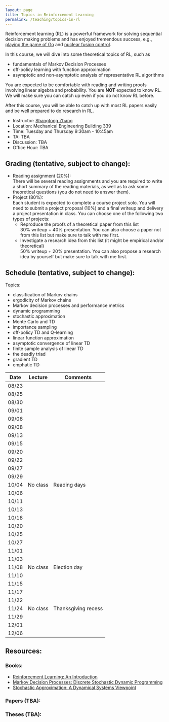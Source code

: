```yaml
---
layout: page
title: Topics in Reinforcement Learning
permalink: /teaching/topics-in-rl
---
```


Reinforcement learning (RL) is a powerful framework for solving sequential decision making problems
and has enjoyed tremendous success, e.g., [playing the game of Go](https://www.nature.com/articles/nature16961) and [nuclear fusion control](https://www.nature.com/articles/s41586-021-04301-9).


In this course,
we will dive into some theoretical topics of RL,
such as
* fundamentals of Markov Decision Processes
* off-policy learning with function approximation
* asymptotic and non-asymptotic analysis of representative RL algorithms

You are expected to be comfortable with reading and writing proofs involving linear algebra and probability. 
You are **NOT** expected to know RL. 
We will make sure you can catch up even if you do not know RL before.  

After this course, you will be able to catch up with most RL papers easily and be well prepared to do research in RL.

- Instructor: [Shangtong Zhang](/)
- Location: Mechanical Engineering Building 339   
- Time: Tuesday and Thursday 9:30am - 10:45am  
- TA: TBA
- Discussion: TBA
- Office Hour: TBA

## Grading (tentative, subject to change):
- Reading assignment (20%):  
There will be several reading assignments and you are required to write a short summary of the reading materials, as well as to ask some theoretical questions (you do not need to answer them).
- Project (80%):  
Each student is expected to complete a course project solo.
You will need to submit a project proposal (10%) and a final writeup and delivery a project presentation in class.
You can choose one of the following two types of projects:
  - Reproduce the proofs of a theoretical paper from this list  
  30% writeup + 40% presentation. You can also choose a paper not from this list but make sure to talk with me first.
  - Investigate a research idea from this list (it might be empirical and/or theoretical)  
  50% writeup + 20% presentation. You can also propose a research idea by yourself but make sure to talk with me first.

## Schedule (tentative, subject to change):

Topics:
- classification of Markov chains
- ergodicity of Markov chains
- Markov decision processes and performance metrics
- dynamic programming
- stochastic approximation 
- Monte Carlo and TD
- importance sampling
- off-policy TD and Q-learning
- linear function approximation
- asymptotic convergence of linear TD
- finite sample analysis of linear TD
- the deadly triad
- gradient TD
- emphatic TD 

| Date  | Lecture | Comments |
|-------|---------|----------|
| 08/23 | |          |
| 08/25 | |          |
| 08/30 | |          |
| 09/01 |         |          |
| 09/06 |         |          |
| 09/08 |         |          |
| 09/13 |         |          |
| 09/15 |         |          |
| 09/20 |         |          |
| 09/22 |         |          |
| 09/27 |         |          |
| 09/29 |         |          |
| 10/04 | No class| Reading days |
| 10/06 |         |          |
| 10/11 |         |          |
| 10/13 |         |          |
| 10/18 |         |          |
| 10/20 |         |          |
| 10/25 |         |          |
| 10/27 |         |          |
| 11/01 |         |          |
| 11/03 |         |          |
| 11/08 | No class|  Election day|
| 11/10 |         |          |
| 11/15 |         |          |
| 11/17 |         |          |
| 11/22 |         |          |
| 11/24 | No class | Thanksgiving recess|
| 11/29 |         |          |
| 12/01 |         |          |
| 12/06 |         |          |

## Resources:
### Books:
- [Reinforcement Learning: An Introduction](http://incompleteideas.net/book/the-book-2nd.html)
- [Markov Decision Processes: Discrete Stochastic Dynamic Programming](https://www.amazon.ca/Markov-Decision-Processes-Stochastic-Programming/dp/0471727822)
- [Stochastic Approximation: A Dynamical Systems Viewpoint](https://www.amazon.com/Stochastic-Approximation-Dynamical-Systems-Viewpoint/dp/0521515920)

### Papers (TBA):

### Theses (TBA):